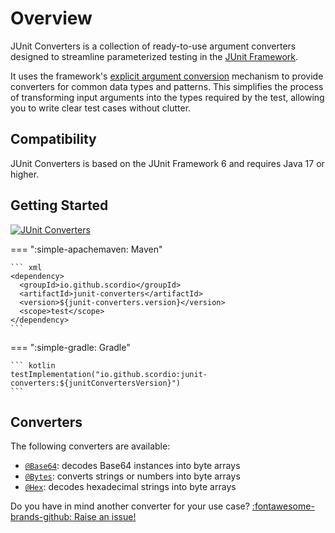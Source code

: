 # Overview

JUnit Converters is a collection of ready-to-use argument converters designed to streamline parameterized testing in the
[JUnit Framework](https://junit.org/).

It uses the framework's
[explicit argument conversion](https://docs.junit.org/current/user-guide/#writing-tests-parameterized-tests-argument-conversion-explicit)
mechanism to provide converters for common data types and patterns.
This simplifies the process of transforming input arguments into the types required by the test, allowing you to write
clear test cases without clutter.

## Compatibility

JUnit Converters is based on the JUnit Framework 6 and requires Java 17 or higher.

## Getting Started

[![JUnit Converters](https://img.shields.io/maven-central/v/io.github.scordio/junit-converters?label=JUnit%20Converters&color=#4cae4f)](https://central.sonatype.com/artifact/io.github.scordio/junit-converters)

=== ":simple-apachemaven: Maven"

    ``` xml
    <dependency>
      <groupId>io.github.scordio</groupId>
      <artifactId>junit-converters</artifactId>
      <version>${junit-converters.version}</version>
      <scope>test</scope>
    </dependency>
    ```

=== ":simple-gradle: Gradle"

    ``` kotlin
    testImplementation("io.github.scordio:junit-converters:${junitConvertersVersion}")
    ```

## Converters

The following converters are available:

* [`@Base64`](converters/base64.md): decodes Base64 instances into byte arrays
* [`@Bytes`](converters/bytes.md): converts strings or numbers into byte arrays
* [`@Hex`](converters/hex.md): decodes hexadecimal strings into byte arrays

Do you have in mind another converter for your use case?
[:fontawesome-brands-github: Raise an issue!](https://github.com/scordio/junit-converters/issues/new)
